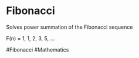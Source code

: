 # Fibonacci
Solves power summation of the Fibonacci sequence

F(n) = 1, 1, 2, 3, 5, ...

#Fibonacci #Mathematics
